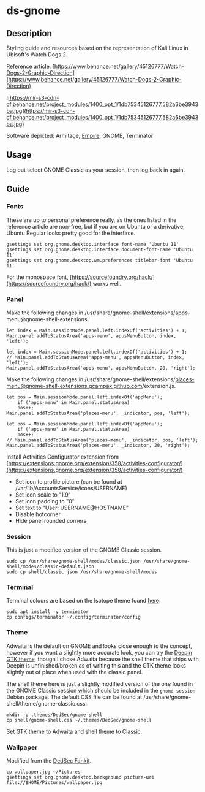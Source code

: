 # ds-gnome

## Description

Styling guide and resources based on the representation of Kali Linux in Ubisoft's Watch Dogs 2.

Reference article: [https://www.behance.net/gallery/45126777/Watch-Dogs-2-Graphic-Direction](https://www.behance.net/gallery/45126777/Watch-Dogs-2-Graphic-Direction)

![https://mir-s3-cdn-cf.behance.net/project_modules/1400_opt_1/1db75345126777.582a6be3943ba.jpg](https://mir-s3-cdn-cf.behance.net/project_modules/1400_opt_1/1db75345126777.582a6be3943ba.jpg)

Software depicted: Armitage, [Empire](https://github.com/EmpireProject/Empire), GNOME, Terminator

## Usage

Log out select GNOME Classic as your session, then log back in again.

## Guide

### Fonts

These are up to personal preference really, as the ones listed in the reference article are non-free, but if you are on Ubuntu or a derivative, Ubuntu Regular looks pretty good for the interface.

```
gsettings set org.gnome.desktop.interface font-name 'Ubuntu 11'
gsettings set org.gnome.desktop.interface document-font-name 'Ubuntu 11'
gsettings set org.gnome.desktop.wm.preferences titlebar-font 'Ubuntu 11'
```

For the monospace font, [https://sourcefoundry.org/hack/](https://sourcefoundry.org/hack/) works well.

### Panel

Make the following changes in /usr/share/gnome-shell/extensions/apps-menu@gnome-shell-extensions.

```
let index = Main.sessionMode.panel.left.indexOf('activities') + 1;
Main.panel.addToStatusArea('apps-menu', appsMenuButton, index, 'left');
```
```
let index = Main.sessionMode.panel.left.indexOf('activities') + 1;
// Main.panel.addToStatusArea('apps-menu', appsMenuButton, index, 'left');
Main.panel.addToStatusArea('apps-menu', appsMenuButton, 20, 'right');
```

Make the following changes in /usr/share/gnome-shell/extensions/places-menu@gnome-shell-extensions.gcampax.github.com/extension.js.

```
let pos = Main.sessionMode.panel.left.indexOf('appMenu');
    if ('apps-menu' in Main.panel.statusArea)
	pos++;
Main.panel.addToStatusArea('places-menu', _indicator, pos, 'left');
```
```
let pos = Main.sessionMode.panel.left.indexOf('appMenu');
    if ('apps-menu' in Main.panel.statusArea)
	pos++;
// Main.panel.addToStatusArea('places-menu', _indicator, pos, 'left');
Main.panel.addToStatusArea('places-menu', _indicator, 20, 'right');
```

Install Activities Configurator extension from [https://extensions.gnome.org/extension/358/activities-configurator/](https://extensions.gnome.org/extension/358/activities-configurator/)

- Set icon to profile picture (can be found at /var/lib/AccountsService/icons/USERNAME)
- Set icon scale to "1.9"
- Set icon padding to "0"
- Set text to "User: USERNAME@HOSTNAME"
- Disable hotcorner
- Hide panel rounded corners

### Session

This is just a modified version of the GNOME Classic session.

```
sudo cp /usr/share/gnome-shell/modes/classic.json /usr/share/gnome-shell/modes/classic-default.json
sudo cp shell/classic.json /usr/share/gnome-shell/modes
```

### Terminal

Terminal colours are based on the Isotope theme found [here](http://terminal.sexy).

```
sudo apt install -y terminator
cp configs/terminator ~/.config/terminator/config
```

### Theme

Adwaita is the default on GNOME and looks close enough to the concept, however if you want a slightly more accurate look, you can try the [Deepin GTK theme](), though I chose Adwaita because the shell theme that ships with Deepin is unfinished/broken as of writing this and the GTK theme looks slightly out of place when used with the classic panel.

The shell theme here is just a slightly modified version of the one found in the GNOME Classic session which should be included in the `gnome-session` Debian package. The default CSS file can be found at /usr/share/gnome-shell/theme/gnome-classic.css.

```
mkdir -p .themes/DedSec/gnome-shell
cp shell/gnome-shell.css ~/.themes/DedSec/gnome-shell
```

Set GTK theme to Adwaita and shell theme to Classic.

### Wallpaper

Modified from the [DedSec Fankit](https://news.ubisoft.com/en-us/article/13qrfvKY8TBLMHHDSe2zdh/watch-dogs-2-grab-the-dedsec-fankit-and-marcus-holloway-cosplay-guide).

```
cp wallpaper.jpg ~/Pictures
gsettings set org.gnome.desktop.background picture-uri file://$HOME/Pictures/wallpaper.jpg
```